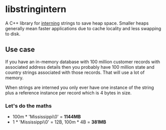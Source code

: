# libstringintern
A C++ library for [interning][string-interning] strings to save heap space. Smaller heaps generally mean faster applications due to cache locality and less swapping to disk.

## Use case
If you have an in-memory database with 100 million customer records with associated address details then you probably have 100 million state and country strings associated with those records. That will use a lot of memory. 

When strings are interned you only ever have one instance of the string plus a reference instance per record which is 4 bytes in size.

### Let's do the maths
* 100m * 'Mississippi\0' = **1144MB**
* 1 * 'Mississippi\0' = 12B, 100m * 4B = **381MB**

[string-interning]: https://en.wikipedia.org/wiki/String_interning
